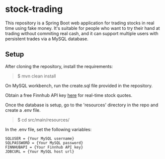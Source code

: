 # stock-trading

This repository is a Spring Boot web application for trading stocks in real time using fake money. It's suitable for people who want to try their hand at trading without commiting real cash, and it can support multiple users with persistent trades via a MySQL database.

## Setup

After cloning the repository, install the requirements:
> $ mvn clean install

On MySQL workbench, run the create.sql file provided in the repository.

Obtain a free Finnhub API key [here](https://finnhub.io/register) for real-time stock quotes.

Once the database is setup, go to the 'resources' directory in the repo and create a .env file.
> $ cd src/main/resources/

In the .env file, set the following variables:
```
SQLUSER = {Your MySQL username}
SQLPASSWORD = {Your MySQL password}
FINNHUBAPI = {Your Finnhub API key}
JDBCURL = {Your MySQL host url}
```
